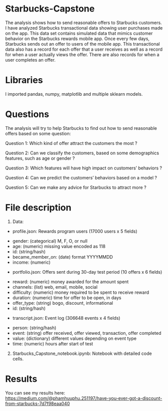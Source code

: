 # Starbucks-Capstone
The analysis shows how to send reasonable offers to Starbucks customers. I have analyzed Starbucks transactional data showing user purchases made on the app. This data set contains simulated data that mimics customer behavior on the Starbucks rewards mobile app. Once every few days, Starbucks sends out an offer to users of the mobile app. This transactional data also has a record for each offer that a user receives as well as a record for when a user actually views the offer. There are also records for when a user completes an offer.
# Libraries
I imported pandas, numpy, matplotlib and multiple sklearn models.
# Questions
The analysis will try to help Starbucks to find out how to send reasonable offers based on some question:

Question 1: Which kind of offer attract the customers the most ?

Question 2: Can we classify the customers, based on some demographics features, such as age or gender ?

Question 3: Which features will have high impact on customers’ behaviors ?

Question 4: Can we predict the customers’ behaviors based on a model ?

Question 5: Can we make any advice for Starbucks to attract more ?

# File description
1. Data:
- profile.json: Rewards program users (17000 users x 5 fields)
+ gender: (categorical) M, F, O, or null
+ age: (numeric) missing value encoded as 118
+ id: (string/hash)
+ became_member_on: (date) format YYYYMMDD
+ income: (numeric)
- portfolio.json: Offers sent during 30-day test period (10 offers x 6 fields)
+ reward: (numeric) money awarded for the amount spent
+ channels: (list) web, email, mobile, social
+ difficulty: (numeric) money required to be spent to receive reward
+ duration: (numeric) time for offer to be open, in days
+ offer_type: (string) bogo, discount, informational
+ id: (string/hash)
- transcript.json: Event log (306648 events x 4 fields)
+ person: (string/hash)
+ event: (string) offer received, offer viewed, transaction, offer completed
+ value: (dictionary) different values depending on event type
+ time: (numeric) hours after start of test
2. Starbucks_Capstone_notebook.ipynb: Notebook with detailed code cells.
# Results
You can see my results here: https://medium.com/@phamhuuphu.251197/have-you-ever-got-a-discount-from-starbucks-7d7f98eaa040
